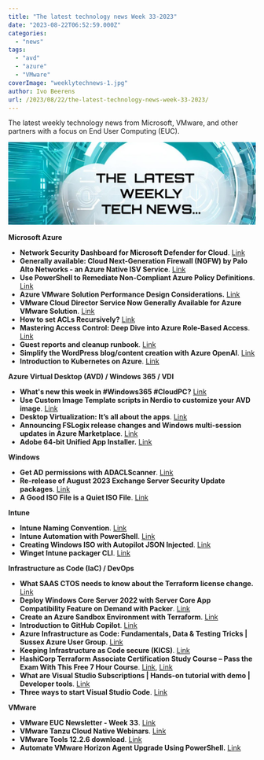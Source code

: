 ```yaml
---
title: "The latest technology news Week 33-2023"
date: "2023-08-22T06:52:59.000Z"
categories: 
  - "news"
tags: 
  - "avd"
  - "azure"
  - "VMware"
coverImage: "weeklytechnews-1.jpg"
author: Ivo Beerens
url: /2023/08/22/the-latest-technology-news-week-33-2023/
---
```


The latest weekly technology news from Microsoft, VMware, and other partners with a focus on End User Computing (EUC).

![newsletter](images/weeklytechnews-1.jpg)

**Microsoft Azure**

- **Network Security Dashboard for Microsoft Defender for Cloud**. [Link](https://github.com/Azure/Microsoft-Defender-for-Cloud/tree/main/Workbooks/Network%20Security%20Dashboard)
- **Generally available: Cloud Next-Generation Firewall (NGFW) by Palo Alto Networks - an Azure Native ISV Service**. [Link](https://azure.microsoft.com/en-us/updates/generally-available-cloud-nextgeneration-firewall-ngfw-by-palo-alto-networks-an-azure-native-isv-service/)
- **Use PowerShell to Remediate Non-Compliant Azure Policy Definitions**. [Link](https://techcommunity.microsoft.com/t5/core-infrastructure-and-security/use-PowerShell-to-remediate-non-compliant-policy-definitions/ba-p/3878321)
- **Azure VMware Solution Performance Design Considerations.** [Link](https://techcommunity.microsoft.com/t5/azure-migration-and/azure-VMware-solution-performance-design-considerations/ba-p/3903291)
- **VMware Cloud Director Service Now Generally Available for Azure VMware Solution**. [Link](https://blogs.VMware.com/cloud/2023/08/15/cloud-director-service-ga-for-avs/)
- **How to set ACLs Recursively?** [Link](https://techcommunity.microsoft.com/t5/azure-paas-blog/how-to-set-acls-recursively/ba-p/3544703?WT.mc_id=DT-MVP-5001664)
- **Mastering Access Control: Deep Dive into Azure Role-Based Access**. [Link](https://techcommunity.microsoft.com/t5/nta-techies/mastering-access-control-deep-dive-into-azure-role-based-access/ba-p/3899401?WT.mc_id=DT-MVP-5001664)
- **Guest reports and cleanup runbook**. [Link](https://www.lieben.nu/liebensraum/2023/08/guest-report-cleanup-new-features/)
- **Simplify the WordPress blog/content creation with Azure OpenAI**. [Link](https://techcommunity.microsoft.com/t5/apps-on-azure-blog/simplify-the-wordpress-blog-content-creation-with-azure-openai/ba-p/3899972?WT.mc_id=DT-MVP-5001664)
- **Introduction to Kubernetes on Azure**. [Link](https://learn.microsoft.com/en-us/training/paths/intro-to-kubernetes-on-azure/?source=recommendations)

**Azure Virtual Desktop (AVD) / Windows 365 / VDI**

- **What's new this week in #Windows365 #CloudPC?** [Link](https://w365community.com/weekly-newsletter-12th-of-july-to-18th-of-july-2023)
- **Use Custom Image Template scripts in Nerdio to customize your AVD image**. [Link](https://johanvanneuville.com/automation/use-custom-image-template-scripts-in-nerdio-to-customize-your-avd-image/)
- **Desktop Virtualization: It’s all about the apps**. [Link](https://www.linkedin.com/pulse/desktop-virtualization-its-all-apps-gary-taylor%3FtrackingId=ha4UKvbBSnWrq0ANVKqs7Q%253D%253D/?trackingId=ha4UKvbBSnWrq0ANVKqs7Q%3D%3D)
- **Announcing FSLogix release changes and Windows multi-session updates in Azure Marketplace**. [Link](https://techcommunity.microsoft.com/t5/fslogix-blog/announcing-fslogix-release-changes-and-windows-multi-session/ba-p/3900042)
- **Adobe 64-bit Unified App Installer.** [Link](https://www.adobe.com/devnet-docs/acrobatetk/tools/AdminGuide/singleinstaller.html#bit-unified-app-installer)

**Windows**

- **Get AD permissions with ADACLScanner**. [Link](https://itpro-tips.com/get-ad-permissions-with-adaclscanner/)
- **Re-release of August 2023 Exchange Server Security Update packages**. [Link](https://techcommunity.microsoft.com/t5/exchange-team-blog/re-release-of-august-2023-exchange-server-security-update/ba-p/3900025)
- **A Good ISO File is a Quiet ISO File**. [Link](https://www.deploymentresearch.com/a-good-iso-file-is-a-quiet-iso-file/)

**Intune**

- **Intune Naming Convention**. [Link](https://scloud.work/intune-naming-convention/)
- **Intune Automation with PowerShell**. [Link](https://endusersupports.com/index.php/2023/08/19/intune-automation-with-PowerShell/)
- **Creating Windows ISO with Autopilot JSON Injected**. [Link](https://andrewstaylor.com/2023/08/15/creating-windows-iso-with-autopilot-json-injected/)
- **Winget Intune packager CLI**. [Link](https://github.com/svrooij/WingetIntune)

**Infrastructure as Code (IaC) / DevOps**

- **What SAAS CTOS needs to know about the Terraform license change.** [Link](https://www.scalefactory.com/blog/2023/08/16/what-saas-ctos-need-to-know-about-the-terraform-licence-change/)
- **Deploy Windows Core Server 2022 with Server Core App Compatibility Feature on Demand with Packer**. [Link](https://www.wardvissers.nl/2023/08/20/deploy-windows-core-server-2022-with-server-core-app-compatibility-feature-on-demand-with-packer/)
- **Create an Azure Sandbox Environment with Terraform**. [Link](https://github.com/Azure-Samples/azuresandbox)
- **Introduction to GitHub Copilot**. [Link](https://learn.microsoft.com/en-us/training/modules/introduction-to-github-copilot/)
- **Azure Infrastructure as Code: Fundamentals, Data & Testing Tricks | Sussex Azure User Group**. [Link](https://youtu.be/xgOCYaEFiuA)
- **Keeping Infrastructure as Code secure (KICS)**. [Link](https://codewithme.cloud/posts/2023/08/iac-scanning-with-kics/)
- **HashiCorp Terraform Associate Certification Study Course – Pass the Exam With This Free 7 Hour Course**. [Link](https://www.freecodecamp.org/news/hashicorp-terraform-associate-certification-study-course-pass-the-exam-with-this-free-12-hour-course/), [Link](https://www.youtube.com/watch?v=SPcwo0Gq9T8)
- **What are Visual Studio Subscriptions | Hands-on tutorial with demo | Developer tools**. [Link](https://youtu.be/xcZmrvAnah4)
- **Three ways to start Visual Studio Code**. [Link](https://PowerShellisfun.com/2023/08/16/three-ways-to-start-visual-studio-code/?utm_source=dlvr.it&utm_medium=twitter)

**VMware**

- **VMware EUC Newsletter - Week 33**. [Link](https://blog.simonelberts.nl/2023/08/VMware-euc-newsletter-week-34.html)
- **VMware Tanzu Cloud Native Webinars**. [Link](https://webinars.tanzu.dk/)
- **VMware Tools 12.2.6 download**. [Link](https://customerconnect.VMware.com/downloads/details?downloadGroup=VMTOOLS1226&productId=742&rPId=108996)
- **Automate VMware Horizon Agent Upgrade Using PowerShell.** [Link](https://techcollective.blog/automate-horizon-agent-upgrade-using-PowerShell/)